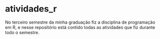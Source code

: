 # atividades_r
No terceiro semestre da minha graduação fiz a disciplina de programação em R, e nesse repositório está contido todas as atividades que fiz durante todo o semestre.
